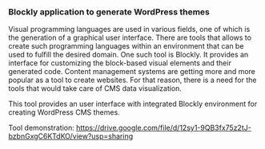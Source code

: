 ###  Blockly application to generate WordPress themes

Visual programming languages are used in various fields, one of which is the generation of a graphical user interface. There are tools that allows to create such programming languages within an environment that can be used to fulfill the desired domain.
One such tool is Blockly. It provides an interface for customizing the block-based visual elements and their generated code. Content management systems are getting more and more popular as a tool to create websites. For that reason, there is a need for the tools that would take care of CMS data visualization. 

This tool provides an user interface with integrated Blockly environment for creating WordPress CMS themes.

Tool demonstration:
https://drive.google.com/file/d/12sy1-9QB3fx75z2tJ-bzbnGxgC6KTdKO/view?usp=sharing
